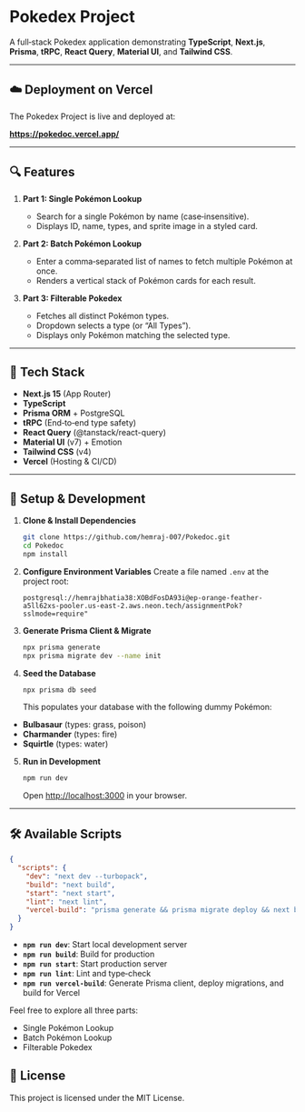 # Pokedex Project

A full‑stack Pokedex application demonstrating **TypeScript**, **Next.js**, **Prisma**, **tRPC**, **React Query**, **Material UI**, and **Tailwind CSS**.

---

## ☁️ Deployment on Vercel

The Pokedex Project is live and deployed at:

**https://pokedoc.vercel.app/**

---

## 🔍 Features

1. **Part 1: Single Pokémon Lookup**
   - Search for a single Pokémon by name (case‑insensitive).
   - Displays ID, name, types, and sprite image in a styled card.

2. **Part 2: Batch Pokémon Lookup**
   - Enter a comma‑separated list of names to fetch multiple Pokémon at once.
   - Renders a vertical stack of Pokémon cards for each result.

3. **Part 3: Filterable Pokedex**
   - Fetches all distinct Pokémon types.
   - Dropdown selects a type (or “All Types”).
   - Displays only Pokémon matching the selected type.

---

## 🚀 Tech Stack

- **Next.js 15** (App Router)
- **TypeScript**
- **Prisma ORM** + PostgreSQL
- **tRPC** (End‑to‑end type safety)
- **React Query** (@tanstack/react-query)
- **Material UI** (v7) + Emotion
- **Tailwind CSS** (v4)
- **Vercel** (Hosting & CI/CD)

---

## 🔧 Setup & Development

1. **Clone & Install Dependencies**
   ```bash
   git clone https://github.com/hemraj-007/Pokedoc.git
   cd Pokedoc
   npm install
   ```

2. **Configure Environment Variables**
   Create a file named `.env` at the project root:
   ```env
   postgresql://hemrajbhatia38:XOBdFosDA93i@ep-orange-feather-a5ll62xs-pooler.us-east-2.aws.neon.tech/assignmentPok?sslmode=require"
   ```

3. **Generate Prisma Client & Migrate**
   ```bash
   npx prisma generate
   npx prisma migrate dev --name init
   ```

4. **Seed the Database**
   ```bash
   npx prisma db seed
   ```
   This populates your database with the following dummy Pokémon:
- **Bulbasaur** (types: grass, poison)
- **Charmander** (types: fire)
- **Squirtle** (types: water)

5. **Run in Development**
   ```bash
   npm run dev
   ```
   Open [http://localhost:3000](http://localhost:3000) in your browser.

---

## 🛠️ Available Scripts

```json
{
  "scripts": {
    "dev": "next dev --turbopack",
    "build": "next build",
    "start": "next start",
    "lint": "next lint",
    "vercel-build": "prisma generate && prisma migrate deploy && next build"
  }
}
```

- **`npm run dev`**: Start local development server
- **`npm run build`**: Build for production
- **`npm run start`**: Start production server
- **`npm run lint`**: Lint and type‑check
- **`npm run vercel-build`**: Generate Prisma client, deploy migrations, and build for Vercel


Feel free to explore all three parts:
- Single Pokémon Lookup
- Batch Pokémon Lookup
- Filterable Pokedex


## 📄 License

This project is licensed under the MIT License.

